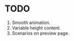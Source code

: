 TODO
===============

1. Smooth animation.
2. Variable height content.
3. Scenarios on preview page.
